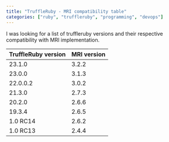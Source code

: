 ```yaml
---
title: "TruffleRuby - MRI compatibility table"
categories: ["ruby", "truffleruby", "programming", "devops"]
---
```


I was looking for a list of truffleruby versions and their respective compatibility with MRI implementation.

| TruffleRuby version | MRI version |
|---------------------|-------------|
| 23.1.0              | 3.2.2       |
| 23.0.0              | 3.1.3       |
| 22.0.0.2            | 3.0.2       |
| 21.3.0              | 2.7.3       |
| 20.2.0              | 2.6.6       |
| 19.3.4              | 2.6.5       |
| 1.0 RC14            | 2.6.2       |
| 1.0 RC13            | 2.4.4       |